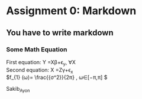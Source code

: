 # Assignment 0: Markdown
## You have to write markdown
### Some Math Equation

                    
                          
   
  First  equation: Y =Xβ+ϵ<sub>y</sub>, ∀X <br>
  Second equation: X =Zγ+ϵ<sub>x</sub>  <br>
  $f_{1} (ω)= \frac{{σ^2}}{2π} , ω∈[−π,π] $
                    
           

Sakib<sub>Ayon</sub>
                    
                
                    


